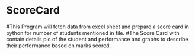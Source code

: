 # ScoreCard
#This Program will fetch data from excel sheet and prepare a score card in python for number of students mentioned in file.
#The Score Card with contain details pic of the student and performance and graphs to describe their performance based on marks scored.
